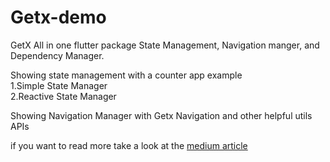# Getx-demo
 
GetX All in one flutter package State Management, Navigation manger, and Dependency Manager.

Showing state management with a counter app  example<br/>
    1.Simple State Manager<br/>
    2.Reactive State Manager<br/>

Showing Navigation Manager with Getx  Navigation and other helpful utils APIs

if you want to read more take a look at the [medium article](https://jigarfumakiya.medium.com/getx-lightweight-all-in-one-package-state-management-navigation-manger-and-dependency-manager-766c50cbe8e7) 